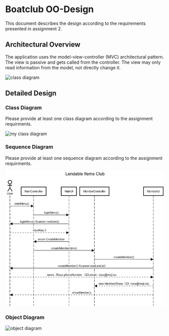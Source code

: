 # Boatclub OO-Design
This document describes the design according to the requirements presented in assignment 2.

## Architectural Overview
The application uses the model-view-controller (MVC) architectural pattern. The view is passive and gets called from the controller. The view may only read information from the model, not directly change it.

![class diagram](img/package_diagram.jpg)

## Detailed Design
### Class Diagram
Please provide at least one class diagram according to the assignment requirments.

![my class diagram](img/class-diagram(1).jpg)

### Sequence Diagram
Please provide at least one sequence diagram according to the assignment requirments.

![sequence diagram](img/lic.png)

### Object Diagram

![object diagram](img/object-diagram.jpg)